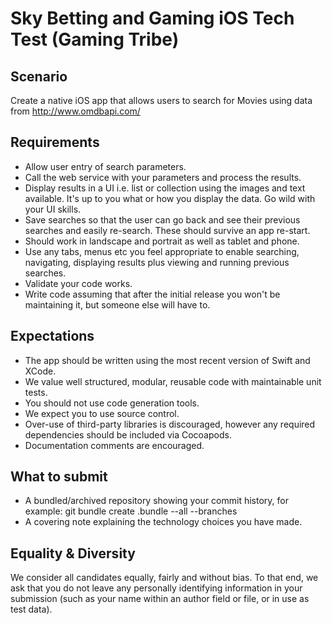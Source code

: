 # Sky Betting and Gaming iOS Tech Test (Gaming Tribe)

## Scenario

Create a native iOS app that allows users to search for Movies using data from http://www.omdbapi.com/

## Requirements

* Allow user entry of search parameters.
* Call the web service with your parameters and process the results.
* Display results in a UI i.e. list or collection using the images and text available. It's up to you what or how you display the data. Go wild with your UI skills.
* Save searches so that the user can go back and see their previous searches and easily re-search. These should survive an app re-start.
* Should work in landscape and portrait as well as tablet and phone.
* Use any tabs, menus etc you feel appropriate to enable searching, navigating, displaying results plus viewing and running previous searches.
* Validate your code works.
* Write code assuming that after the initial release you won't be maintaining it, but someone else will have to.

## Expectations

* The app should be written using the most recent version of Swift and XCode.
* We value well structured, modular, reusable code with maintainable unit tests.
* You should not use code generation tools.
* We expect you to use source control.
* Over-use of third-party libraries is discouraged, however any required dependencies should be included via Cocoapods.
* Documentation comments are encouraged.

## What to submit

* A bundled/archived repository showing your commit history, for example:
    git bundle create <yourname>.bundle --all --branches
* A covering note explaining the technology choices you have made.
  
## Equality & Diversity

We consider all candidates equally, fairly and without bias. To that end, we ask that you do not leave any personally identifying information in your submission (such as your name within an author field or file, or in use as test data). 
